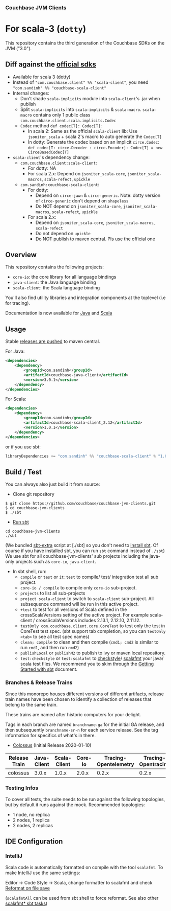 ### Couchbase JVM Clients
# For scala-3 (`dotty`)

This repository contains the third generation of the Couchbase SDKs on the JVM ("3.0").

## Diff against the [official sdks](https://github.com/couchbase/couchbase-jvm-clients)
+ Available for scala 3 (dotty)
+ Instead of `"com.couchbase.client" %% "scala-client"`, you need `"com.sandinh" %% "couchbase-scala-client"`
+ Internal changes:
  - Don't shade `scala-implicits` module into `scala-client`'s .jar when publish
  - Split `scala-implicits` into `scala-implicits` & `scala-macro`.
    `scala-macro` contains only 1 public class `com.couchbase.client.scala.implicits.Codec`
  - `Codec` method `def codec[T]: Codec[T]`:
    - In scala 2: Same as the official `scala-client` lib: Use `jsoniter_scala` + scala 2's macro to auto generate the `Codec[T]`
    - In dotty: Generate the codec based on an implicit `circe.Codec`:
      `def codec[T: circe.Decoder : circe.Encoder]: Codec[T] = new CirceBasedCodec[T]`
+ `scala-client`'s dependency change:
  - `com.couchbase.client:scala-client`:
    - For dotty: NA
    - For scala 2.x: Depend on `jsoniter_scala-core`, `jsoniter_scala-macros`, `scala-refect`, `upickle`
  - `com.sandinh:couchbase-scala-client`:
    - For dotty:
      - Depend on `circe-jawn` & `circe-generic`.
        Note: dotty version of `circe-generic` don't depend on `shapeless`
      - Do NOT depend on `jsoniter_scala-core`, `jsoniter_scala-macros`, `scala-refect`, `upickle`
    - For scala 2.x:
      - Depend on `jsoniter_scala-core`, `jsoniter_scala-macros`, `scala-refect`
      - Do not depend on `upickle`
      - Do NOT publish to maven central. Pls use the official one

## Overview

This repository contains the following projects:

 - `core-io`: the core library for all language bindings
 - `java-client`: the Java language binding
 - `scala-client`: the Scala language binding

You'll also find utility libraries and integration components at the toplevel (i.e for tracing).
 
Documentation is now available for [Java](https://docs.couchbase.com/java-sdk/3.0/hello-world/start-using-sdk.html) 
and [Scala](https://docs.couchbase.com/scala-sdk/1.0/start-using-sdk.html)
 
## Usage

Stable [releases are pushed](https://search.maven.org/search?q=g:com.sandinh%20couchbase-) to maven central.

For Java:

```xml
<dependencies>
    <dependency>
        <groupId>com.sandinh</groupId>
        <artifactId>couchbase-java-client</artifactId>
        <version>3.0.1</version>
    </dependency>
</dependencies>
```

For Scala:

```xml
<dependencies>
    <dependency>
        <groupId>com.sandinh</groupId>
        <artifactId>couchbase-scala-client_2.12</artifactId>
        <version>1.0.1</version>
    </dependency>
</dependencies>
```
or if you use sbt:
```sbt
libraryDependencies += "com.sandinh" %% "couchbase-scala-client" % "1.0.1"
```

## Build / Test
You can always also just build it from source:
+ Clone git repository
```
$ git clone https://github.com/couchbase/couchbase-jvm-clients.git
$ cd couchbase-jvm-clients
$ ./sbt
```

+ [Run sbt](https://www.scala-sbt.org/1.x/docs/Running.html)
```shell script
cd couchbase-jvm-clients
./sbt
```
(We bundled [sbt-extra](https://github.com/paulp/sbt-extras) script at [./sbt]
 so you don't need to [install sbt](https://www.scala-sbt.org/1.x/docs/Setup.html).
 Of course if you have installed sbt, you can run `sbt` command instead of `./sbt`)
We use sbt for all couchbase-jvm-clients' sub projects including the java-only projects such as `core-io`, `java-client`.

+ In sbt shell, run:
    - `compile` or `test` or `it:test` to compile/ test/ integration test all sub project.
    - `core-io / compile` to compile only `core-io` sub-project.
    - `projects` to list all sub-projects
    -  `project scala-client` to switch to `scala-client` sub-project. All subsequence command will be run in this active project.
    - `+test` to test for all versions of Scala defined in the crossScalaVersions setting of the active project.
       For example scala-client / crossScalaVersions includes 2.13.1, 2.12.10, 2.11.12.
    - `testOnly com.couchbase.client.core.CoreTest` to test only the test in CoreTest test spec.
       (sbt support tab completion, so you can `testOnly <tab>` to see all test spec names)
    - `clean; compile` to clean and then compile (`cmd1; cmd2` is similar to run `cmd1`, and then run `cmd2`)
    - `publishLocal` or `publishM2` to publish to ivy or maven local repository.
    - `test:checkstyle` or `test:scalafmt` to [checkstyle](http://checkstyle.sourceforge.net/)/ [scalafmt](https://scalameta.org/scalafmt/) your java/ scala test files.
We recommend you to skim through the [Getting Started with sbt](https://www.scala-sbt.org/1.x/docs/Getting-Started.html) document.

### Branches & Release Trains

Since this monorepo houses different versions of different artifacts, release train names have been chosen
to identify a collection of releases that belong to the same train.

These trains are named after historic computers for your delight.

Tags in each branch are named `branchname-ga` for the initial GA release, and then subsequently `branchname-sr-n` for
each service release. See the tag information for specifics of what's in there.

 - [Colossus](https://en.wikipedia.org/wiki/Colossus_computer) (Initial Release 2020-01-10)

| Release Train | Java-Client | Scala-Client | Core-Io | Tracing-Opentelemetry | Tracing-Opentracing |
| ------------- | ----------- | ------------ | ------- | --------------------- | ------------------- |
| colossus      | 3.0.x       | 1.0.x        | 2.0.x   | 0.2.x                 | 0.2.x               |

### Testing Infos

To cover all tests, the suite needs to be run against the following topologies, but by default it
runs against the mock. Recommended topologies:

 - 1 node, no replica
 - 2 nodes, 1 replica
 - 2 nodes, 2 replicas
 
## IDE Configuration

### IntelliJ
Scala code is automatically formatted on compile with the tool `scalafmt`.  To make IntelliJ use the same settings:

Editor -> Code Style -> Scala, change formatter to scalafmt
and check [Reformat on file save](https://scalameta.org/scalafmt/docs/installation.html#format-on-save)

(`scalafmtAll` can be used from sbt shell to force reformat. See also other [scalafmt* sbt tasks](https://scalameta.org/scalafmt/docs/installation.html#task-keys))
